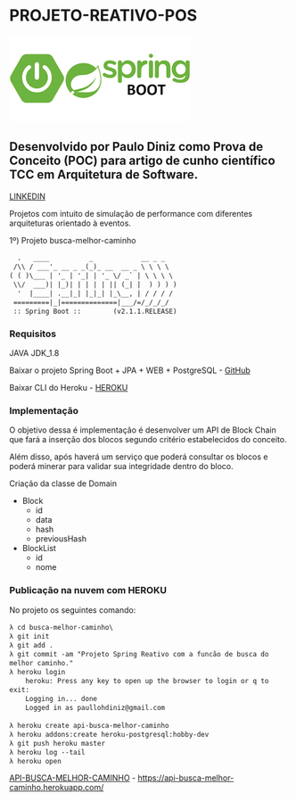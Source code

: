 # PROJETO-REATIVO-POS

![GitHub Logo](/images/spring.png)

## Desenvolvido por Paulo Diniz como Prova de Conceito (POC) para artigo de cunho científico TCC em Arquitetura de Software. 
[LINKEDIN](https://www.linkedin.com/in/paullohdiniz/)

Projetos com intuito de simulação de performance com diferentes arquiteturas orientado à eventos.

1º) Projeto busca-melhor-caminho

```
  .   ____          _            __ _ _
 /\\ / ___'_ __ _ _(_)_ __  __ _ \ \ \ \
( ( )\___ | '_ | '_| | '_ \/ _` | \ \ \ \
 \\/  ___)| |_)| | | | | || (_| |  ) ) ) )
  '  |____| .__|_| |_|_| |_\__, | / / / /
 =========|_|==============|___/=/_/_/_/
 :: Spring Boot ::        (v2.1.1.RELEASE)

```
	
### Requisitos

JAVA JDK_1.8

Baixar o projeto Spring Boot + JPA + WEB + PostgreSQL - [GitHub](https://github.com/paullohdiniz/projeto-reativo-pos.git)	

Baixar CLI do Heroku - [HEROKU](https://devcenter.heroku.com/articles/heroku-cli)

### Implementação
	
O objetivo dessa é implementação é desenvolver um API de Block Chain que fará a inserção dos blocos segundo critério estabelecidos do conceito.
	
Além disso, após haverá um serviço que poderá consultar os blocos e poderá minerar para validar sua integridade dentro do bloco.
	
Criação da classe de Domain
- Block
	- id
	- data
	- hash
	- previousHash
- BlockList
	- id
	- nome

### Publicação na nuvem com HEROKU

No projeto os seguintes comando:
	
	λ cd busca-melhor-caminho\
	λ git init
	λ git add .
	λ git commit -am "Projeto Spring Reativo com a funcão de busca do melhor caminho."
	λ heroku login
		heroku: Press any key to open up the browser to login or q to exit:
		Logging in... done
		Logged in as paullohdiniz@gmail.com
	
	λ heroku create api-busca-melhor-caminho
	λ heroku addons:create heroku-postgresql:hobby-dev	
	λ git push heroku master
	λ heroku log --tail
	λ heroku open
	
[API-BUSCA-MELHOR-CAMINHO](https://api-busca-melhor-caminho.herokuapp.com/) - https://api-busca-melhor-caminho.herokuapp.com/

	
